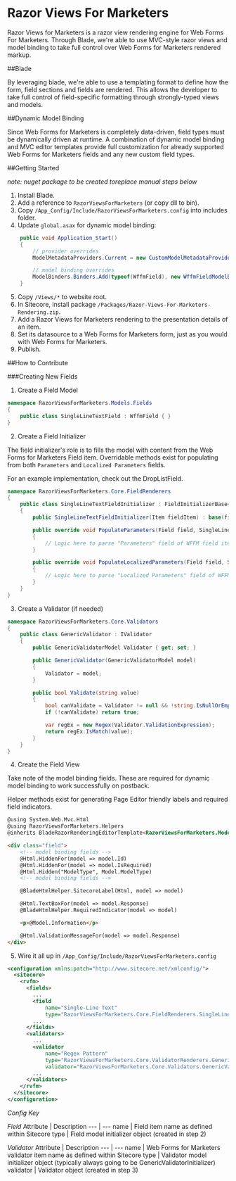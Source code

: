Razor Views For Marketers
======================

Razor Views for Marketers is a razor view rendering engine for Web Forms For Marketers. Through Blade, we're able to use MVC-style razor views and model binding to take full control over Web Forms for Marketers rendered markup.

##Blade

By leveraging blade, we're able to use a templating format to define how the form, field sections and fields are rendered. This allows the developer to take full control of field-specific formatting through strongly-typed views and models. 

##Dynamic Model Binding

Since Web Forms for Marketers is completely data-driven, field types must be dynamically driven at runtime. A combination of dynamic model binding and MVC editor templates provide full customization for already supported Web Forms for Marketers fields and any new custom field types.

##Getting Started

_note: nuget package to be created toreplace manual steps below_

1. Install Blade.
2. Add a reference to ```RazorViewsForMarketers``` (or copy dll to bin).
3. Copy ```/App_Config/Include/RazorViewsForMarketers.config``` into includes folder.
4. Update ```global.asax``` for dynamic model binding:

```c#
    public void Application_Start()
    {
        // provider overrides
        ModelMetadataProviders.Current = new CustomModelMetadataProvider();

        // model binding overrides
        ModelBinders.Binders.Add(typeof(WffmField), new WffmFieldModelBinder());
    }
```

5. Copy ```/Views/*``` to website root.
6. In Sitecore, install package ```/Packages/Razor-Views-For-Marketers-Rendering.zip```.
7. Add a Razor Views for Marketers rendering to the presentation details of an item.
8. Set its datasource to a Web Forms for Marketers form, just as you would with Web Forms for Marketers.
9. Publish.

##How to Contribute

###Creating New Fields

1. Create a Field Model

```c#
namespace RazorViewsForMarketers.Models.Fields
{
    public class SingleLineTextField : WffmField { }
}
```

2. Create a Field Initializer

The field initializer's role is to fills the model with content from the Web Forms for Marketers Field item. Overridable methods exist for populating from both ```Parameters``` and ```Localized Parameters``` fields.

For an example implementation, check out the DropListField.

```c#
namespace RazorViewsForMarketers.Core.FieldRenderers
{
    public class SingleLineTextFieldInitializer : FieldInitializerBase<SingleLineTextField>
    {
        public SingleLineTextFieldInitializer(Item fieldItem) : base(fieldItem) { }

        public override void PopulateParameters(Field field, SingleLineTextField model)
        {
            // Logic here to parse "Parameters" field of WFFM field item
        }

        public override void PopulateLocalizedParameters(Field field, SingleLineTextField model)
        {
            // Logic here to parse "Localized Parameters" field of WFFM field item
        }
    }
}
```

3. Create a Validator (if needed)
```c#
namespace RazorViewsForMarketers.Core.Validators
{
    public class GenericValidator : IValidator
    {
        public GenericValidatorModel Validator { get; set; }

        public GenericValidator(GenericValidatorModel model)
        {
            Validator = model;
        }

        public bool Validate(string value)
        {
            bool canValidate = Validator != null && !string.IsNullOrEmpty(Validator.ValidationExpression);
            if (!canValidate) return true;

            var regEx = new Regex(Validator.ValidationExpression);
            return regEx.IsMatch(value);
        }
    }
}
```

4. Create the Field View

Take note of the model binding fields. These are required for dynamic model binding to work successfully on postback.

Helper methods exist for generating Page Editor friendly labels and required field indicators.

```html
@using System.Web.Mvc.Html
@using RazorViewsForMarketers.Helpers
@inherits BladeRazorRenderingEditorTemplate<RazorViewsForMarketers.Models.Fields.SingleLineTextField>

<div class="field">
    <!-- model binding fields -->
    @Html.HiddenFor(model => model.Id)
    @Html.HiddenFor(model => model.IsRequired)
    @Html.Hidden("ModelType", Model.ModelType)
    <!-- model binding fields -->

    @BladeHtmlHelper.SitecoreLabel(Html, model => model)

    @Html.TextBoxFor(model => model.Response)
    @BladeHtmlHelper.RequiredIndicator(model => model)

    <p>@Model.Information</p>

    @Html.ValidationMessageFor(model => model.Response)
</div>
```

5. Wire it all up in ```/App_Config/Include/RazorViewsForMarketers.config```

```xml
<configuration xmlns:patch="http://www.sitecore.net/xmlconfig/">
  <sitecore>
    <rvfm>
      <fields>
		...
        <field 
			name="Single-Line Text" 
			type="RazorViewsForMarketers.Core.FieldRenderers.SingleLineTextFieldInitializer" />
		...
      </fields>
      <validators>
		...
        <validator 
			name="Regex Pattern" 
			type="RazorViewsForMarketers.Core.ValidatorRenderers.GenericValidatorInitializer" 
			validator="RazorViewsForMarketers.Core.Validators.GenericValidator" />
		...
      </validators>
    </rvfm>
  </sitecore>
</configuration>
```

*Config Key*

*Field*
Attribute | Description
--- | ---
name | Field item name as defined within Sitecore
type | Field model initializer object (created in step 2)

*Validator*
Attribute | Description
--- | ---
name | Web Forms for Marketers validator item name as defined within Sitecore
type | Validator model initializer object (typically always going to be GenericValidatorInitializer)
validator | Validator object (created in step 3)
